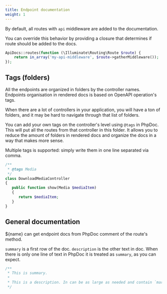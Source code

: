 ```yaml
---
title: Endpoint documentation
weight: 1
---
```


By default, all routes with `api` middleware are added to the documentation.

You can override this behavior by providing a closure that determines if route should be added to the docs. 

```php
ApiDocs::routes(function (\Illuminate\Routing\Route $route) {
    return in_array('my-api-middleware', $route->gatherMiddleware());
});
```

## Tags (folders)
All the endpoints are organized in folders by the controller names. Endpoints organisation in rendered docs is based on OpenAPI operation's tags. 

When there are a lot of controllers in your application, you will have a ton of folders, and it may be hard to navigate through that list of folders.

You can add your own tags on the controller's level using `@tags` in PhpDoc. This will put all the routes from that controller in this folder. It allows you to reduce the amount of folders in rendered docs and organize the docs in a way that makes more sense.

Multiple tags is supported: simply write them in one line separated via comma.

```php
/**
 * @tags Media
 */
class DownloadMediaController
{
   public function show(Media $mediaItem)
   {
      return $mediaItem;
   }
}
```

## General documentation
${name} can get endpoint docs from PhpDoc comment of the route's method.

`summary` is a first row of the doc. `description` is the other text in doc. When there is only one line of text in PhpDoc it is treated as `summary`, as you can expect.

```php
/**
 * This is summary.
 * 
 * This is a description. In can be as large as needed and contain `markdown`.
 */
```
